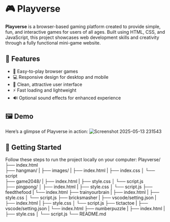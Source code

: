 # 🎮 Playverse

**Playverse** is a browser-based gaming platform created to provide simple, fun, and interactive games for users of all ages. Built using HTML, CSS, and JavaScript, this project showcases web development skills and creativity through a fully functional mini-game website.


## 🌟 Features

- 🎯 Easy-to-play browser games
- 💻 Responsive design for desktop and mobile
- 🎨 Clean, attractive user interface
- ⚡ Fast loading and lightweight
- 🔊 Optional sound effects for enhanced experience

## 🖼️ Demo

Here’s a glimpse of Playverse in action:
![Screenshot 2025-05-13 231543](https://github.com/user-attachments/assets/c0b07451-7bec-4a7c-a3ca-684d22344bb6)

## 🚀 Getting Started

Follow these steps to run the project locally on your computer:
Playverse/
├── index.html              
├── hangman/
|   ├── images/
|   ├── index.html
|   ├── index.css
│   └── script        
├── game2048/
|   ├── index.html
|   ├── style.css
│   └── script.js          
├── pingpong/
│   ├── index.html
|   ├── style.css
│   └── script.js
├── feedthefood
|   └── index.html
├── trainyourbrain
|   ├── index.html
|   ├── style.css
│   └── script.js
├── bricksmasher
|   ├── vscode/setting.json
|   ├── index.html
|   ├── style.css
│   └── script.js
├── tictactoe
|   ├── vscode/setting.json
|   └── index.html
├── numberpuzzle
|   ├── index.html
|   ├── style.css
│   └── script.js
└── README.md 
